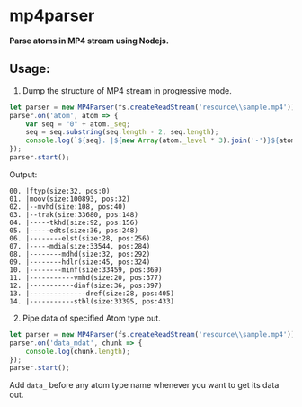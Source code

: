 # mp4parser

**Parse atoms in MP4 stream using Nodejs.**

## Usage:  
1. Dump the structure of MP4 stream in progressive mode.  
```javascript
let parser = new MP4Parser(fs.createReadStream('resource\\sample.mp4'));
parser.on('atom', atom => {
    var seq = "0" + atom._seq;
    seq = seq.substring(seq.length - 2, seq.length);
    console.log(`${seq}. |${new Array(atom._level * 3).join('-')}${atom.type}(size:${atom.size}, pos:${atom._pos})`);
});
parser.start();
```
Output:  
```
00. |ftyp(size:32, pos:0)
01. |moov(size:100893, pos:32)
02. |--mvhd(size:108, pos:40)
03. |--trak(size:33680, pos:148)
04. |-----tkhd(size:92, pos:156)
05. |-----edts(size:36, pos:248)
06. |--------elst(size:28, pos:256)
07. |-----mdia(size:33544, pos:284)
08. |--------mdhd(size:32, pos:292)
09. |--------hdlr(size:45, pos:324)
10. |--------minf(size:33459, pos:369)
11. |-----------vmhd(size:20, pos:377)
12. |-----------dinf(size:36, pos:397)
13. |--------------dref(size:28, pos:405)
14. |-----------stbl(size:33395, pos:433)
```
2. Pipe data of specified Atom type out.  
```javascript
let parser = new MP4Parser(fs.createReadStream('resource\\sample.mp4'));
parser.on('data_mdat', chunk => {
    console.log(chunk.length);
});
parser.start();
```
Add `data_` before any atom type name whenever you want to get its data out. 

